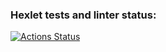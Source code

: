 ### Hexlet tests and linter status:
[![Actions Status](https://github.com/nikolas198427/data-analytics-project-92/actions/workflows/hexlet-check.yml/badge.svg)](https://github.com/nikolas198427/data-analytics-project-92/actions)